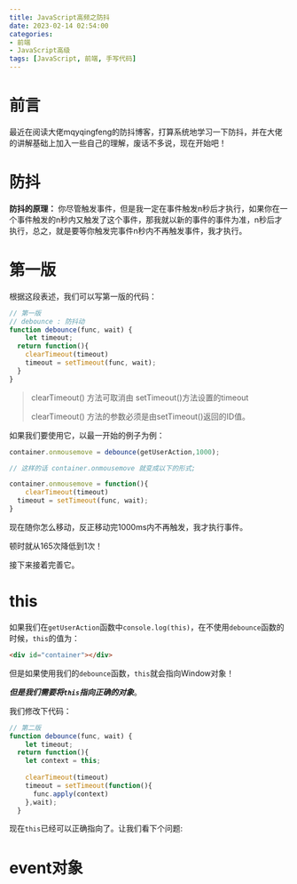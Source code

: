 ```yaml
---
title: JavaScript高频之防抖
date: 2023-02-14 02:54:00
categories: 
- 前端
- JavaScript高级
tags: [JavaScript, 前端, 手写代码]
---
```


# 前言

最近在阅读大佬mqyqingfeng的防抖博客，打算系统地学习一下防抖，并在大佬的讲解基础上加入一些自己的理解，废话不多说，现在开始吧！

# 防抖

**防抖的原理：** 你尽管触发事件，但是我一定在事件触发n秒后才执行，如果你在一个事件触发的n秒内又触发了这个事件，那我就以新的事件的事件为准，n秒后才执行，总之，就是要等你触发完事件n秒内不再触发事件，我才执行。

# 第一版

根据这段表述，我们可以写第一版的代码：

``````javascript
// 第一版
// debounce : 防抖动
function debounce(func, wait) {
 	let timeout;
  return function(){
    clearTimeout(timeout)
    timeout = setTimeout(func, wait);
  }
}
``````

> clearTimeout() 方法可取消由 setTimeout()方法设置的timeout
>
> clearTimeout() 方法的参数必须是由setTimeout()返回的ID值。

如果我们要使用它，以最一开始的例子为例：

``````javascript
container.onmousemove = debounce(getUserAction,1000);

// 这样的话 container.onmousemove 就变成以下的形式;

container.onmousemove = function(){
 	clearTimeout(timeout)
  timeout = setTimeout(func, wait);
}
``````

现在随你怎么移动，反正移动完1000ms内不再触发，我才执行事件。

顿时就从165次降低到1次！

接下来接着完善它。

# this

如果我们在`getUserAction`函数中`console.log(this)`，在不使用`debounce`函数的时候，`this`的值为：

``````HTML
<div id="container"></div>
``````

但是如果使用我们的`debounce`函数，`this`就会指向Window对象！

***但是我们需要将`this`指向正确的对象***。

我们修改下代码：

```````javascript
// 第二版
function debounce(func, wait) {
 	let timeout;
  return function(){
    let context = this;
    
    clearTimeout(timeout)
    timeout = setTimeout(function(){
      func.apply(context)
    },wait);
  }
```````

现在`this`已经可以正确指向了。让我们看下个问题:

# event对象

